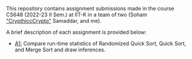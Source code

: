 This repository contains assignment submissions made in the course CS648 (2022-23 II Sem.) at IIT-K in a team of two (Soham ["CrypthiccCrypto"](https://github.com/CrypthiccCrypto) Samaddar, and me). <br>

A brief description of each assignment is provided below:

+ [<u>A1:</u>](./A1/) Compare run-time statistics of Randomized Quick Sort, Quick Sort, and Merge Sort and draw inferences.